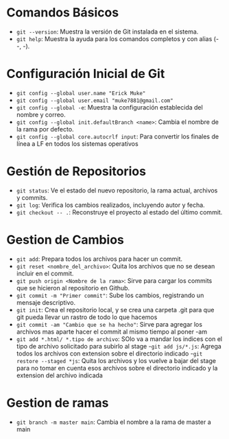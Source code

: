 # Comandos Básicos

- `git --version`: Muestra la versión de Git instalada en el sistema.
- `git help`: Muestra la ayuda para los comandos completos y con alias (--, -).

# Configuración Inicial de Git

- `git config --global user.name "Erick Muke"`
- `git config --global user.email "muke7881@gmail.com"`
- `git config --global -e`: Muestra la configuración establecida del nombre y correo.
- `git config --global init.defaultBranch <name>`: Cambia el nombre de la rama por defecto.
- `git config --global core.autocrlf input`: Para convertir los finales de línea a LF en todos los sistemas operativos

# Gestión de Repositorios

- `git status`: Ve el estado del nuevo repositorio, la rama actual, archivos y commits.
- `git log`: Verifica los cambios realizados, incluyendo autor y fecha.
- `git checkout -- .`: Reconstruye el proyecto al estado del último commit.

# Gestion de Cambios

- `git add`: Prepara todos los archivos para hacer un commit.
- `git reset <nombre_del_archivo>`: Quita los archivos que no se desean incluir en el commit.
- `git push origin <Nombre de la rama>`: Sirve para cargar los commits que se hicieron al repositorio en Github.
- `git commit -m "Primer commit"`: Sube los cambios, registrando un mensaje descriptivo.
- `git init`: Crea el repositorio local, y se crea una carpeta .git para que git pueda llevar un rastro de todo lo que hacemos
- `git commit -am "Cambio que se ha hecho"`: Sirve para agregar los archivos mas aparte hacer el commit al mismo tiempo al poner -am
- `git add *.html/ *.tipo de archivo`: SOlo va a mandar los indices con el tipo de archivo solicitado para subirlo al stage
-`git add js/*.js`: Agrega todos los archivos con extension sobre el directorio indicado
-`git restore --staged *js`: Quita los archivos y los vuelve a bajar del stage para no tomar en cuenta esos archivos sobre el directorio indicado y la extension del archivo indicada

# Gestion de ramas

- `git branch -m master main`: Cambia el nombre a la rama de master a main
